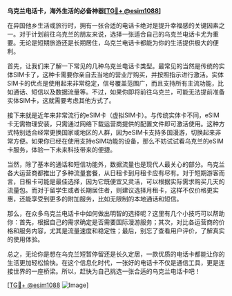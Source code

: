 **乌克兰电话卡，海外生活的必备神器[[TG💪+ @esim1088](https://t.me/s/esim1088)]**

在异国他乡生活或旅行时，拥有一张合适的电话卡绝对是提升幸福感的关键因素之一。对于计划前往乌克兰的朋友来说，选择一张适合自己的乌克兰电话卡尤为重要。无论是短期旅游还是长期居住，乌克兰电话卡都能为你的生活提供极大的便利。

首先，让我们来了解一下常见的几种乌克兰电话卡类型。最常见的当然是传统的实体SIM卡了，这种卡需要你亲自去当地的营业厅购买，并按照指示进行激活。实体SIM卡的优点是使用起来非常稳定，信号覆盖范围广，而且支持所有主流功能，比如通话、短信以及数据流量等。不过，如果你即将前往乌克兰，可能无法提前准备实体SIM卡，这就需要考虑其他方式了。

接下来就是近年来非常流行的eSIM卡（虚拟SIM卡）。与传统实体卡不同，eSIM卡无需物理安装，只需通过网络下载运营商提供的配置文件即可激活使用。这种方式特别适合经常更换国家或地区的人群，因为eSIM卡支持多国漫游，切换起来非常方便。如果你已经在使用支持eSIM功能的设备，那么不妨试试看乌克兰的eSIM卡服务，体验一下未来科技带来的便捷。

当然，除了基本的通话和短信功能外，数据流量也是现代人最关心的部分。乌克兰各大运营商都推出了多种流量套餐，从日租卡到月租卡应有尽有。对于短期游客而言，日租卡可能是最佳选择，因为它既便宜又灵活，可以根据实际需求购买几天的流量包。而对于留学生或者长期居住者，则建议选择月租卡，这样不仅价格更实惠，还能享受到更多的附加服务，比如无限制的本地通话和短信。

那么，在众多乌克兰电话卡中如何做出明智的选择呢？这里有几个小技巧可以帮助你：首先，根据自己的需求确定是否需要国际漫游服务；其次，对比各运营商的价格和服务内容，尤其是流量速度和稳定性；最后，别忘了查看用户评价，了解真实的使用体验。

总之，无论你是想在乌克兰短暂停留还是长久定居，一款优质的电话卡都能让你的生活更加轻松愉快。在这个信息化时代，一张好的电话卡不仅是通信工具，更是连接世界的一座桥梁。所以，赶快为自己挑选一张合适的乌克兰电话卡吧！

[[TG💪+ @esim1088](https://t.me/s/esim1088) ![Image](https://i.postimg.cc/4NQfJmqS/Snipaste-2025-05-13-00-14-12.png)]